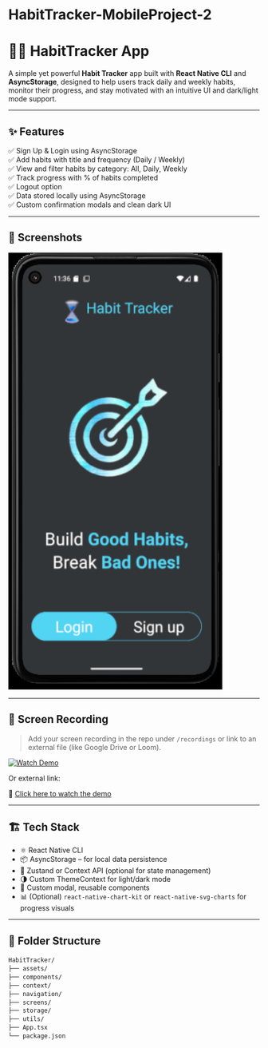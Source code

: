 ﻿# HabitTracker-MobileProject-2

 # 🧘‍♀️ HabitTracker App

A simple yet powerful **Habit Tracker** app built with **React Native CLI** and **AsyncStorage**, designed to help users track daily and weekly habits, monitor their progress, and stay motivated with an intuitive UI and dark/light mode support.

---

## ✨ Features

✅ Sign Up & Login using AsyncStorage  
✅ Add habits with title and frequency (Daily / Weekly)  
✅ View and filter habits by category: All, Daily, Weekly  
✅ Track progress with % of habits completed  
✅ Logout option  
✅ Data stored locally using AsyncStorage  
✅ Custom confirmation modals and clean dark UI  

---

## 📱 Screenshots

![image alt](https://github.com/Thivya15/HabitTracker-MobileProject-2/blob/main/src/assets/img1.png)

---

## 🎥 Screen Recording

> Add your screen recording in the repo under `/recordings` or link to an external file (like Google Drive or Loom).

[![Watch Demo](./recordings/demo-thumbnail.png)](./recordings/habit-tracker-demo.mp4)

Or external link:

🔗 [Click here to watch the demo](https://your-demo-link.com)

---

## 🏗️ Tech Stack

- ⚛️ React Native CLI
- 📦 AsyncStorage – for local data persistence
- 🧠 Zustand or Context API (optional for state management)
- 🌗 Custom ThemeContext for light/dark mode
- 🎨 Custom modal, reusable components
- 📊 (Optional) `react-native-chart-kit` or `react-native-svg-charts` for progress visuals

---

## 📂 Folder Structure

```bash
HabitTracker/
├── assets/
├── components/
├── context/
├── navigation/
├── screens/
├── storage/
├── utils/
├── App.tsx
└── package.json

